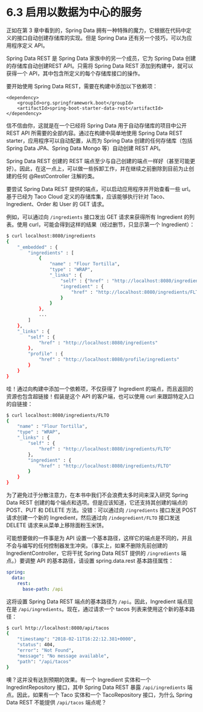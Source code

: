 # 6.3 启用以数据为中心的服务

正如在第 3 章中看到的，Spring Data 拥有一种特殊的魔力，它根据在代码中定义的接口自动创建存储库的实现。但是 Spring Data 还有另一个技巧，可以为应用程序定义 API。

Spring Data REST 是 Spring Data 家族中的另一个成员，它为 Spring Data 创建的存储库自动创建REST API。只需将 Spring Data REST 添加到构建中，就可以获得一个 API，其中包含所定义的每个存储库接口的操作。

要开始使用 Spring Data REST，需要在构建中添加以下依赖项：

```markup
<dependency>
    <groupId>org.springframework.boot</groupId>
    <artifactId>spring-boot-starter-data-rest</artifactId>
</dependency>
```

信不信由你，这就是在一个已经将 Spring Data 用于自动存储库的项目中公开 REST API 所需要的全部内容。通过在构建中简单地使用 Spring Data REST starter，应用程序可以自动配置，从而为 Spring Data 创建的任何存储库（包括 Spring Data JPA、Spring Data Mongo 等）自动创建 REST API。

Spring Data REST 创建的 REST 端点至少与自己创建的端点一样好（甚至可能更好）。因此，在这一点上，可以做一些拆卸工作，并在继续之前删除到目前为止创建的任何 @RestController 注解的类。

要尝试 Spring Data REST 提供的端点，可以启动应用程序并开始查看一些 url。基于已经为 Taco Cloud 定义的存储库集，应该能够执行针对 Taco、Ingredient、Order 和 User 的 GET 请求。

例如，可以通过向 `/ingredients` 接口发出 GET 请求来获得所有 Ingredient 的列表。使用 curl，可能会得到这样的结果（经过删节，只显示第一个 Ingredient）：

```bash
$ curl localhost:8080/ingredients
{
    "_embedded" : {
        "ingredients" : [
            {
                "name" : "Flour Tortilla",
                "type" : "WRAP",
                "_links" : {
                    "self" : {"href" : "http://localhost:8080/ingredients/FLTO"},
                    "ingredient" : {
                        "href" : "http://localhost:8080/ingredients/FLTO"
                    }
                }
            },
            ...
        ]
    },
    "_links" : {
        "self" : {
            "href" : "http://localhost:8080/ingredients"
        },
        "profile" : {
            "href" : "http://localhost:8080/profile/ingredients"
        }
    }
}
```

哇！通过向构建中添加一个依赖项，不仅获得了 Ingredient 的端点，而且返回的资源也包含超链接！假装是这个 API 的客户端，也可以使用 curl 来跟踪特定入口的自链接：

```bash
$ curl localhost:8080/ingredients/FLTO
{
    "name" : "Flour Tortilla",
    "type" : "WRAP",
    "_links" : {
        "self" : {
            "href" : "http://localhost:8080/ingredients/FLTO"
        },
        "ingredient" : {
            "href" : "http://localhost:8080/ingredients/FLTO"
        }
    }
}
```

为了避免过于分散注意力，在本书中我们不会浪费太多时间来深入研究 Spring Data REST 创建的每个端点和选项。但是应该知道，它还支持其创建的端点的 POST、PUT 和 DELETE 方法。没错：可以通过向 `/ingredients` 接口发送 POST 请求创建一个新的 Ingredient，然后通过向 `/indegredient/FLTO` 接口发送 DELETE 请求来从菜单上移除面粉玉米饼。

可能想要做的一件事是为 API 设置一个基本路径，这样它的端点是不同的，并且不会与编写的任何控制器发生冲突。（事实上，如果不删除先前创建的 IngredientController，它将干扰 Spring Data REST 提供的 `/ingredients` 端点。）要调整 API 的基本路径，请设置 spring.data.rest 基本路径属性：

```yaml
spring:
  data:
    rest:
      base-path: /api
```

这将设置 Spring Data REST 端点的基本路径为 `/api`。因此，Ingredient 端点现在是 `/api/ingredients`。现在，通过请求一个 tacos 列表来使用这个新的基本路径：

```bash
$ curl http://localhost:8080/api/tacos
{
    "timestamp": "2018-02-11T16:22:12.381+0000",
    "status": 404,
    "error": "Not Found",
    "message": "No message available",
    "path": "/api/tacos"
}
```

噢？这并没有达到预期的效果。有一个 Ingredient 实体和一个 IngredintRepository 接口，其中 Spring Data REST 暴露 `/api/ingredients` 端点。因此，如果有一个 Taco 实体和一个 TacoRepository 接口，为什么 Spring Data REST 不能提供 `/api/tacos` 端点呢？


